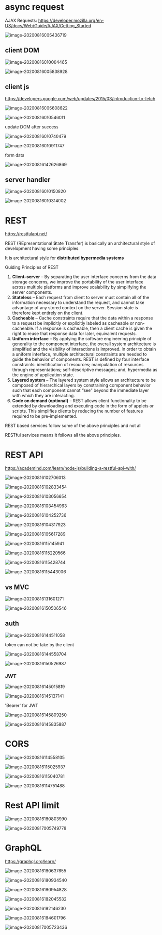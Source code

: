 # async request

AJAX Requests: https://developer.mozilla.org/en-US/docs/Web/Guide/AJAX/Getting_Started

![image-20200816005436719](C:\Users\ASUS\AppData\Roaming\Typora\typora-user-images\image-20200816005436719.png)

## client DOM

![image-20200816010004465](C:\Users\ASUS\AppData\Roaming\Typora\typora-user-images\image-20200816010004465.png)

![image-20200816005838928](C:\Users\ASUS\AppData\Roaming\Typora\typora-user-images\image-20200816005838928.png)

## client js

https://developers.google.com/web/updates/2015/03/introduction-to-fetch

![image-20200816005608622](C:\Users\ASUS\AppData\Roaming\Typora\typora-user-images\image-20200816005608622.png)

![image-20200816010546011](C:\Users\ASUS\AppData\Roaming\Typora\typora-user-images\image-20200816010546011.png)

update DOM after success

![image-20200816010740479](C:\Users\ASUS\AppData\Roaming\Typora\typora-user-images\image-20200816010740479.png)

![image-20200816010911747](C:\Users\ASUS\AppData\Roaming\Typora\typora-user-images\image-20200816010911747.png)

form data

![image-20200816142626869](C:\Users\ASUS\AppData\Roaming\Typora\typora-user-images\image-20200816142626869.png)

## server handler

![image-20200816010150820](C:\Users\ASUS\AppData\Roaming\Typora\typora-user-images\image-20200816010150820.png)

![image-20200816010314002](C:\Users\ASUS\AppData\Roaming\Typora\typora-user-images\image-20200816010314002.png)

# REST

https://restfulapi.net/

REST (REpresentational **S**tate **T**ransfer) is basically an architectural style of development having some principles

 It is architectural style for **distributed hypermedia systems** 

Guiding Principles of REST

1. **Client–server** – By separating the user interface concerns from the data storage concerns, we improve the portability of the user interface across multiple platforms and improve scalability by simplifying the server components.
2. **Stateless** – Each request from client to server must contain all of the information necessary to understand the request, and cannot take advantage of any stored context on the server. Session state is therefore kept entirely on the client.
3. **Cacheable** – Cache constraints require that the data within a response to a request be implicitly or explicitly labeled as cacheable or non-cacheable. If a response is cacheable, then a client cache is given the right to reuse that response data for later, equivalent requests.
4. **Uniform interface** – By applying the software engineering principle of generality to the component interface, the overall system architecture is simplified and the visibility of interactions is improved. In order to obtain a uniform interface, multiple architectural constraints are needed to guide the behavior of components. REST is defined by four interface constraints: identification of resources; manipulation of resources through representations; self-descriptive messages; and, hypermedia as the engine of application state.
5. **Layered system** – The layered system style allows an architecture to be composed of hierarchical layers by constraining component behavior such that each component cannot “see” beyond the immediate layer with which they are interacting.
6. **Code on demand (optional)** – REST allows client functionality to be extended by downloading and executing code in the form of applets or scripts. This simplifies clients by reducing the number of features required to be pre-implemented.

REST based services follow some of the above principles and not all

RESTful services means it follows all the above principles.

# REST API

https://academind.com/learn/node-js/building-a-restful-api-with/

![image-20200816102706013](C:\Users\ASUS\AppData\Roaming\Typora\typora-user-images\image-20200816102706013.png)

![image-20200816102833454](C:\Users\ASUS\AppData\Roaming\Typora\typora-user-images\image-20200816102833454.png)

![image-20200816103056654](C:\Users\ASUS\AppData\Roaming\Typora\typora-user-images\image-20200816103056654.png)

![image-20200816103454963](C:\Users\ASUS\AppData\Roaming\Typora\typora-user-images\image-20200816103454963.png)

![image-20200816104252736](C:\Users\ASUS\AppData\Roaming\Typora\typora-user-images\image-20200816104252736.png)

![image-20200816104317923](C:\Users\ASUS\AppData\Roaming\Typora\typora-user-images\image-20200816104317923.png)

![image-20200816105617289](C:\Users\ASUS\AppData\Roaming\Typora\typora-user-images\image-20200816105617289.png)

![image-20200816115145941](C:\Users\ASUS\AppData\Roaming\Typora\typora-user-images\image-20200816115145941.png)

![image-20200816115220566](C:\Users\ASUS\AppData\Roaming\Typora\typora-user-images\image-20200816115220566.png)

![image-20200816115428744](C:\Users\ASUS\AppData\Roaming\Typora\typora-user-images\image-20200816115428744.png)

![image-20200816115443006](C:\Users\ASUS\AppData\Roaming\Typora\typora-user-images\image-20200816115443006.png)

## vs MVC

![image-20200816131601271](C:\Users\ASUS\AppData\Roaming\Typora\typora-user-images\image-20200816131601271.png)

![image-20200816150506546](C:\Users\ASUS\AppData\Roaming\Typora\typora-user-images\image-20200816150506546.png)

## auth

![image-20200816144511058](C:\Users\ASUS\AppData\Roaming\Typora\typora-user-images\image-20200816144511058.png)

token can not be fake by the client

![image-20200816144558704](C:\Users\ASUS\AppData\Roaming\Typora\typora-user-images\image-20200816144558704.png)

![image-20200816150526987](C:\Users\ASUS\AppData\Roaming\Typora\typora-user-images\image-20200816150526987.png)

### JWT

![image-20200816145015819](C:\Users\ASUS\AppData\Roaming\Typora\typora-user-images\image-20200816145015819.png)

![image-20200816145137141](C:\Users\ASUS\AppData\Roaming\Typora\typora-user-images\image-20200816145137141.png)

'Bearer' for JWT

![image-20200816145809250](C:\Users\ASUS\AppData\Roaming\Typora\typora-user-images\image-20200816145809250.png)

![image-20200816145835887](C:\Users\ASUS\AppData\Roaming\Typora\typora-user-images\image-20200816145835887.png)



# CORS

![image-20200816114558105](C:\Users\ASUS\AppData\Roaming\Typora\typora-user-images\image-20200816114558105.png)

![image-20200816115025937](C:\Users\ASUS\AppData\Roaming\Typora\typora-user-images\image-20200816115025937.png)

![image-20200816115040781](C:\Users\ASUS\AppData\Roaming\Typora\typora-user-images\image-20200816115040781.png)

![image-20200816114751488](C:\Users\ASUS\AppData\Roaming\Typora\typora-user-images\image-20200816114751488.png)

# Rest API limit

![image-20200816180803990](C:\Users\ASUS\AppData\Roaming\Typora\typora-user-images\image-20200816180803990.png)

![image-20200817005749778](C:\Users\ASUS\AppData\Roaming\Typora\typora-user-images\image-20200817005749778.png)

# GraphQL

https://graphql.org/learn/

![image-20200816180637655](C:\Users\ASUS\AppData\Roaming\Typora\typora-user-images\image-20200816180637655.png)

![image-20200816180934540](C:\Users\ASUS\AppData\Roaming\Typora\typora-user-images\image-20200816180934540.png)

![image-20200816180954828](C:\Users\ASUS\AppData\Roaming\Typora\typora-user-images\image-20200816180954828.png)

![image-20200816182045532](C:\Users\ASUS\AppData\Roaming\Typora\typora-user-images\image-20200816182045532.png)

![image-20200816182146230](C:\Users\ASUS\AppData\Roaming\Typora\typora-user-images\image-20200816182146230.png)

![image-20200816184601796](C:\Users\ASUS\AppData\Roaming\Typora\typora-user-images\image-20200816184601796.png)

![image-20200817005723436](C:\Users\ASUS\AppData\Roaming\Typora\typora-user-images\image-20200817005723436.png)

